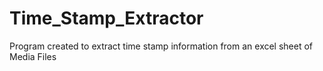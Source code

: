 # Time_Stamp_Extractor
Program created to extract time stamp information from an excel sheet of Media Files
